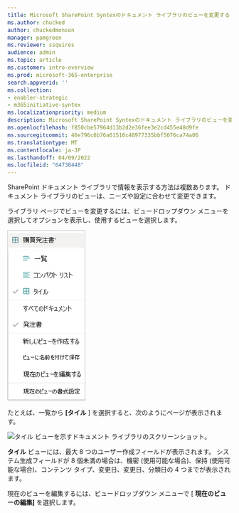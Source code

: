 ```yaml
---
title: Microsoft SharePoint Syntexのドキュメント ライブラリのビューを変更する
ms.author: chucked
author: chuckedmonson
manager: pamgreen
ms.reviewer: ssquires
audience: admin
ms.topic: article
ms.customer: intro-overview
ms.prod: microsoft-365-enterprise
search.appverid: ''
ms.collection:
- enabler-strategic
- m365initiative-syntex
ms.localizationpriority: medium
description: Microsoft SharePoint Syntexのドキュメント ライブラリのビューを変更する方法について説明します。
ms.openlocfilehash: f850cbe57964d13b2d2e36fee3e2cd455e48d9fe
ms.sourcegitcommit: 46e796c6b76a01516c48977335bbf5076ca74a06
ms.translationtype: MT
ms.contentlocale: ja-JP
ms.lasthandoff: 04/09/2022
ms.locfileid: "64738448"
---
```

SharePoint ドキュメント ライブラリで情報を表示する方法は複数あります。 ドキュメント ライブラリのビューは、ニーズや設定に合わせて変更できます。

ライブラリ ページでビューを変更するには、ビュードロップダウン メニューを選択してオプションを表示し、使用するビューを選択します。

   ![ビューのオプションを示すビュードロップダウン メニューのスクリーンショット。](../media/content-understanding/document-library-view-menu.png) 

たとえば、一覧から **[タイル** ] を選択すると、次のようにページが表示されます。

   ![タイル ビューを示すドキュメント ライブラリのスクリーンショット。](../media/content-understanding/document-library-tiles-view.png) 

**タイル** ビューには、最大 8 つのユーザー作成フィールドが表示されます。 システム生成フィールドが 8 個未満の場合は、機密 (使用可能な場合)、保持 (使用可能な場合)、コンテンツ タイプ、変更日、変更日、分類日の 4 つまでが表示されます。

現在のビューを編集するには、ビュードロップダウン メニューで [ **現在のビューの編集]** を選択します。
